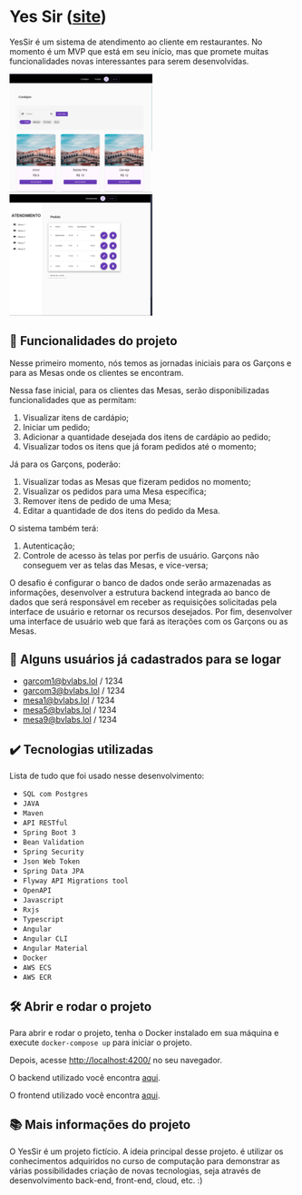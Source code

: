 # Yes Sir ([site](http://www.bvlabs.lol))

YesSir é um sistema de atendimento ao cliente em restaurantes. No momento é um MVP que está em seu início, mas que promete muitas funcionalidades novas interessantes para serem desenvolvidas.

<img src="printscreen1.png" alt="Imagem do cardapio YesSir" width="50%">
<img src="printscreen2.png" alt="Imagem do atendimento YesSir" width="50%">


## 🔨 Funcionalidades do projeto

Nesse primeiro momento, nós temos as jornadas iniciais para os Garçons e para as Mesas onde os clientes se encontram.

Nessa fase inicial, para os clientes das Mesas, serão disponibilizadas funcionalidades que as permitam:
1. Visualizar itens de cardápio;
2. Iniciar um pedido;
3. Adicionar a quantidade desejada dos itens de cardápio ao pedido;
4. Visualizar todos os itens que já foram pedidos até o momento;

Já para os Garçons, poderão:
1. Visualizar todas as Mesas que fizeram pedidos no momento;
2. Visualizar os pedidos para uma Mesa específica;
3. Remover itens de pedido de uma Mesa;
4. Editar a quantidade de dos itens do pedido da Mesa.

O sistema também terá:
1. Autenticação;
2. Controle de acesso às telas por perfis de usuário. Garçons não conseguem ver as telas das Mesas, e vice-versa;

O desafio é configurar o banco de dados onde serão armazenadas as informações, desenvolver a estrutura backend integrada ao banco de dados que será responsável em receber as requisições solicitadas pela interface de usuário e retornar os recursos desejados. Por fim, desenvolver uma interface de usuário web que fará as iterações com os Garçons ou as Mesas.


## 👥 Alguns usuários já cadastrados para se logar

* garcom1@bvlabs.lol / 1234
* garcom3@bvlabs.lol / 1234
* mesa1@bvlabs.lol / 1234
* mesa5@bvlabs.lol / 1234
* mesa9@bvlabs.lol / 1234


## ✔️ Tecnologias utilizadas

Lista de tudo que foi usado nesse desenvolvimento:

- `SQL com Postgres`
- `JAVA`
- `Maven`
- `API RESTful`
- `Spring Boot 3`
- `Bean Validation`
- `Spring Security`
- `Json Web Token`
- `Spring Data JPA`
- `Flyway API Migrations tool`
- `OpenAPI`
- `Javascript`
- `Rxjs`
- `Typescript`
- `Angular`
- `Angular CLI`
- `Angular Material`
- `Docker`
- `AWS ECS`
- `AWS ECR`

## 🛠️ Abrir e rodar o projeto

Para abrir e rodar o projeto, tenha o Docker instalado em sua máquina e execute `docker-compose up` para iniciar o projeto.

Depois, acesse <a href="http://localhost:4200/">http://localhost:4200/</a> no seu navegador.

O backend utilizado você encontra [aqui](https://github.com/brunovitalino/yessir-api).

O frontend utilizado você encontra [aqui](https://github.com/brunovitalino/yessir-interface).

## 📚 Mais informações do projeto

O YesSir é um projeto fictício.
A ideia principal desse projeto. é utilizar os conhecimentos adquiridos no curso de computação para demonstrar as várias possibilidades criação de novas tecnologias, seja através de desenvolvimento back-end, front-end, cloud, etc. :)
